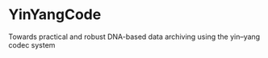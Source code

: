 # YinYangCode
Towards practical and robust DNA-based data archiving using the yin–yang codec system
